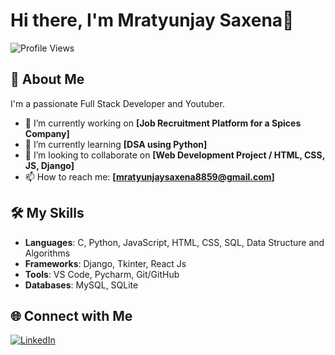 # Hi there, I'm Mratyunjay Saxena👋

![Profile Views](https://komarev.com/ghpvc/?username=janeDoe&color=blue)

## 🚀 About Me
I'm a passionate Full Stack Developer and Youtuber.

- 🔭 I’m currently working on **[Job Recruitment Platform for a Spices Company]**
- 🌱 I’m currently learning **[DSA using Python]**
- 👯 I’m looking to collaborate on **[Web Development Project / HTML, CSS, JS, Django]**
- 📫 How to reach me: **[mratyunjaysaxena8859@gmail.com]**

## 🛠️ My Skills
- **Languages**: C, Python, JavaScript, HTML, CSS, SQL, Data Structure and Algorithms
- **Frameworks**: Django, Tkinter, React Js
- **Tools**: VS Code, Pycharm, Git/GitHub
- **Databases**: MySQL, SQLite


## 🌐 Connect with Me
[![LinkedIn](https://img.shields.io/badge/-LinkedIn-blue?style=flat&logo=Linkedin&logoColor=white)](https://www.linkedin.com/in/mratyunjay-saxena-963176226/)




